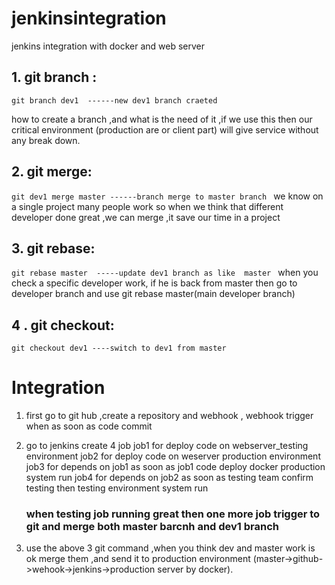 # jenkinsintegration
jenkins integration with docker and web server

## 1. git branch :
``` git branch dev1  ------new dev1 branch craeted ```

how to create a branch ,and what is the need of it ,if we use    this then our critical environment (production are or client part) will give service without any break down.
## 2. git merge:
```git dev1 merge master ------branch merge to master branch ```
we know on a single project many people work so when we think that different developer done great ,we can merge ,it save our time in a project
## 3. git rebase:
``` git rebase master  -----update dev1 branch as like  master  ```
     when you check a specific developer work, if he is  back from master then go to  developer  branch and use
     git rebase master(main developer branch)
## 4 . git checkout:
``` git checkout dev1 ----switch to dev1 from master ```


# Integration 

 1. first go to git hub ,create a repository and webhook , webhook trigger when as soon as code commit 
 
 2. go to jenkins create 4 job 
    job1 for deploy code on webserver_testing environment 
    job2 for deploy code on weserver production environment
    job3 for depends on job1 as soon as job1 code deploy docker production system run
    job4 for depends on job2 as soon as testing team confirm testing then testing environment system run
    ### when testing job running great then one more job trigger to git and merge both master barcnh and dev1 branch 
    
    
3.  use the above 3 git command ,when you think dev and master work is ok merge them ,and send it to production environment (master->github->wehook->jenkins->production server by docker).
